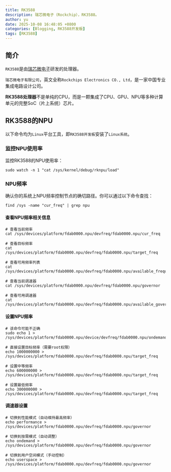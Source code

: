 ```yaml
---
title: RK3588
description: 瑞芯微电子（Rockchip），RK3588。
author: yu
date: 2025-10-08 16:48:05 +0800
categories: [Blogging, RK3588开发板]
tags: [RK3588]
---
```



## 简介

`RK3588`是由<a href="https://www.rock-chips.com/" target="_blank">瑞芯微电子</a>研发的处理器。

`瑞芯微电子有限公司`，英文全称`Rockchips Electronics CO., Ltd`，是一家中国专业集成电路设计公司。

**RK3588处理器**不是单纯的CPU，而是一颗集成了CPU、GPU、NPU等多种计算单元的完整SoC（片上系统）芯片。


## RK3588的NPU

以下命令均为`Linux`平台工具，即`RK3588开发板`安装了`Linux系统`。

### 监控NPU使用率

监控RK3588的NPU使用率：
```shell
sudo watch -n 1 "cat /sys/kernel/debug/rknpu/load"
```

### NPU频率

确认你的系统上NPU频率控制节点的确切路径。你可以通过以下命令查找：
```shell
find /sys -name "cur_freq" | grep npu
```

#### 查看NPU频率相关信息

```shell
# 查看当前频率
cat /sys/devices/platform/fdab0000.npu/devfreq/fdab0000.npu/cur_freq

# 查看目标频率
cat /sys/devices/platform/fdab0000.npu/devfreq/fdab0000.npu/target_freq

# 查看可用频率列表
cat /sys/devices/platform/fdab0000.npu/devfreq/fdab0000.npu/available_frequencies

# 查看当前调速器
cat /sys/devices/platform/fdab0000.npu/devfreq/fdab0000.npu/governor

# 查看可用调速器
cat /sys/devices/platform/fdab0000.npu/devfreq/fdab0000.npu/available_governors
```

#### 设置NPU频率

```shell
# 该命令可能不正确
sudo echo 1 > /sys/devices/platform/fdab0000.npu/device/devfreq/fdab0000.npu/ondemand/set_freq
```

```shell
# 直接设置目标频率（需要root权限）
echo 1000000000 > /sys/devices/platform/fdab0000.npu/devfreq/fdab0000.npu/target_freq

# 设置中等频率
echo 600000000 > /sys/devices/platform/fdab0000.npu/devfreq/fdab0000.npu/target_freq

# 设置最低频率
echo 300000000 > /sys/devices/platform/fdab0000.npu/devfreq/fdab0000.npu/target_freq
```

#### 调速器设置

```shell
# 切换到性能模式（自动维持最高频率）
echo performance > /sys/devices/platform/fdab0000.npu/devfreq/fdab0000.npu/governor

# 切换到按需模式（自动调整）
echo ondemand > /sys/devices/platform/fdab0000.npu/devfreq/fdab0000.npu/governor

# 切换到用户空间模式（手动控制）
echo userspace > /sys/devices/platform/fdab0000.npu/devfreq/fdab0000.npu/governor
```


